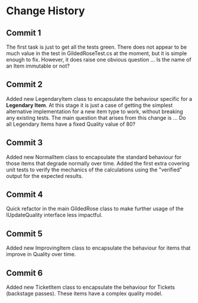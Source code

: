 # Change History

## Commit 1
The first task is just to get all the tests green.
There does not appear to be much value in the test in GildedRoseTest.cs at the moment, but it is simple enough to fix.
However, it does raise one obvious question ... Is the name of an Item immutable or not?

## Commit 2
Added new LegendaryItem class to encapsulate the behaviour specific for a **Legendary Item**.
At this stage it is just a case of getting the simplest alternative implementation for a new item type to work, without breaking any existing tests.
The main question that arises from this change is ... Do all Legendary Items have a fixed Quality value of 80?

## Commit 3
Added new NormalItem class to encapsulate the standard behaviour for those items that degrade normally over time.
Added the first extra covering unit tests to verify the mechanics of the calculations using the "verified" output for the expected results.

## Commit 4
Quick refactor in the main GildedRose class to make further usage of the IUpdateQuality interface less impactful.

## Commit 5
Added new ImprovingItem class to encapsulate the behaviour for items that improve in Quality over time.

## Commit 6
Added new TicketItem class to encapsulate the behaviour for Tickets (backstage passes). These items have a complex quality model.